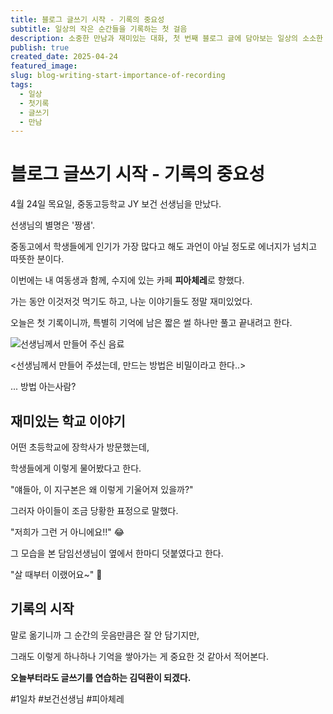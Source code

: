 ```yaml
---
title: 블로그 글쓰기 시작 - 기록의 중요성
subtitle: 일상의 작은 순간들을 기록하는 첫 걸음
description: 소중한 만남과 재미있는 대화, 첫 번째 블로그 글에 담아보는 일상의 소소한 즐거움과 글쓰기를 시작하는 다짐
publish: true
created_date: 2025-04-24
featured_image: 
slug: blog-writing-start-importance-of-recording
tags:
  - 일상
  - 첫기록
  - 글쓰기
  - 만남
---
```


# 블로그 글쓰기 시작 - 기록의 중요성

4월 24일 목요일, 중동고등학교 JY 보건 선생님을 만났다.

선생님의 별명은 '짱샘'.

중동고에서 학생들에게 인기가 가장 많다고 해도 과언이 아닐 정도로 에너지가 넘치고 따뜻한 분이다.

이번에는 내 여동생과 함께, 수지에 있는 카페 **피아체레**로 향했다.

가는 동안 이것저것 먹기도 하고, 나눈 이야기들도 정말 재미있었다.

오늘은 첫 기록이니까, 특별히 기억에 남은 짧은 썰 하나만 풀고 끝내려고 한다.

![선생님께서 만들어 주신 음료](https://images.unsplash.com/photo-1499750310107-5fef28a66643)

<선생님께서 만들어 주셨는데, 만드는 방법은 비밀이라고 한다..>

... 방법 아는사람?

## 재미있는 학교 이야기

어떤 초등학교에 장학사가 방문했는데,

학생들에게 이렇게 물어봤다고 한다.

"얘들아, 이 지구본은 왜 이렇게 기울어져 있을까?"

그러자 아이들이 조금 당황한 표정으로 말했다.

"저희가 그런 거 아니에요!!" 😂

그 모습을 본 담임선생님이 옆에서 한마디 덧붙였다고 한다.

"살 때부터 이랬어요~" 🤣

## 기록의 시작

말로 옮기니까 그 순간의 웃음만큼은 잘 안 담기지만,

그래도 이렇게 하나하나 기억을 쌓아가는 게 중요한 것 같아서 적어본다.

**오늘부터라도 글쓰기를 연습하는 김덕환이 되겠다.**


#1일차 #보건선생님 #피아체레